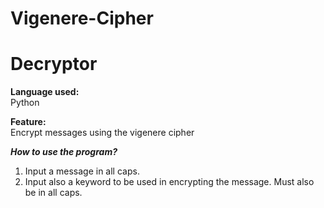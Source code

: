 # Vigenere-Cipher

# Decryptor
__Language used:__<br>
Python

__Feature:__<br>
Encrypt messages using the vigenere cipher

***How to use the program?***
1. Input a message in all caps.
2. Input also a keyword to be used in encrypting the message. Must also be in all caps.

